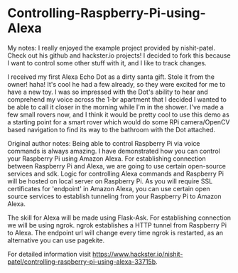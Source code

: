 # Controlling-Raspberry-Pi-using-Alexa

My notes:
I really enjoyed the example project provided by nishit-patel. Check out his github and hackster.io projects!
I decided to fork this because I want to control some other stuff with it, and I like to track changes. 

I received my first Alexa Echo Dot as a dirty santa gift. Stole it from the owner! haha! It's cool he had a few already, so they were excited for me to have a new toy.
I was so impressed with the Dot's ability to hear and comprehend my voice across the 1-br apartment that I decided I wanted to be able to call it closer in the morning while I'm in the shower.
I've made a few small rovers now, and I think it would be pretty cool to use this demo as a starting point for a smart rover which would do some RPi camera/OpenCV based navigation to find its way to the bathroom with the Dot attached.


Original author notes:
Being able to control Raspberry Pi via voice commands is always amazing. I have demonstrated how you can control your Raspberry Pi using Amazon Alexa. For establishing connection between Raspberry Pi and Alexa, we are going to use certain open-source services and sdk. Logic for controlling Alexa commands and Raspberry Pi will be hosted on local server on Raspberry Pi. As you will require SSL certificates for 'endpoint' in Amazon Alexa, you can use certain open source services to establish tunneling from your Raspberry Pi to Amazon Alexa.

The skill for Alexa will be made using Flask-Ask. For establishing connection we will be using ngrok. ngrok establishes a HTTP tunnel from Raspberry Pi to Alexa. The endpoint url will change every time ngrok is restarted, as an alternative you can use pagekite.

For detailed information visit https://www.hackster.io/nishit-patel/controlling-raspberry-pi-using-alexa-33715b.
